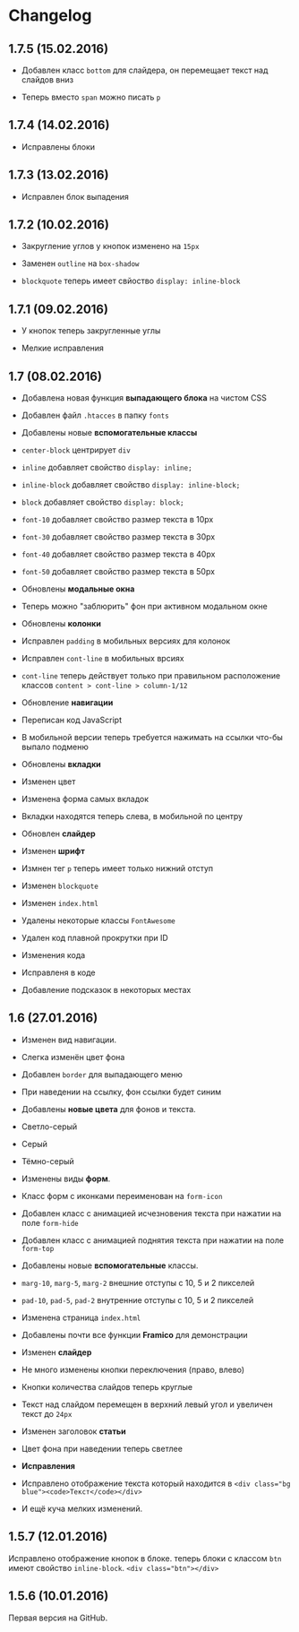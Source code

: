 # Changelog

## 1.7.5 (15.02.2016)

- Добавлен класс `bottom` для слайдера, он перемещает текст над слайдов вниз

- Теперь вместо `span` можно писать `p`

## 1.7.4 (14.02.2016)

- Исправлены блоки

## 1.7.3 (13.02.2016)

- Исправлен блок выпадения

## 1.7.2 (10.02.2016)

- Закругление углов у кнопок изменено на `15px`

- Заменен `outline` на `box-shadow`

- `blockquote` теперь имеет свйоство `display: inline-block`

## 1.7.1 (09.02.2016)

- У кнопок теперь закругленные углы

- Мелкие исправления

## 1.7 (08.02.2016)

- Добавлена новая функция **выпадающего блока** на чистом CSS

- Добавлен файл `.htacces` в папку `fonts`

- Добавлены новые **вспомогательные классы**
 - `center-block` центрирует `div`
 - `inline` добавляет свойство `display: inline;`
 - `inline-block` добавляет свойство `display: inline-block;`
 - `block` добавляет свойство `display: block;`

 - `font-10` добавляет свойство размер текста в 10px
 - `font-30` добавляет свойство размер текста в 30px
 - `font-40` добавляет свойство размер текста в 40px
 - `font-50` добавляет свойство размер текста в 50px

- Обновлены **модальные окна**
 - Теперь можно "заблюрить" фон при активном модальном окне

- Обновлены **колонки**
 - Исправлен `padding` в мобильных версиях для колонок
 - Исправлен `cont-line` в мобильных врсиях
 - `cont-line` теперь действует только при правильном расположение классов `content > cont-line > column-1/12`

- Обновление **навигации**
 - Переписан код JavaScript
 - В мобильной версии теперь требуется нажимать на ссылки что-бы выпало подменю

- Обновлены **вкладки**
 - Изменен цвет
 - Изменена форма самых вкладок
 - Вкладки находятся теперь слева, в мобильной по центру

- Обновлен **слайдер**

- Изменен **шрифт**

- Измнен тег `p` теперь имеет только нижний отступ

- Изменен `blockquote`

- Изменен `index.html`

- Удалены некоторые классы `FontAwesome`

- Удален код плавной прокрутки при ID

- Изменения кода
 - Исправленя в коде
 - Добавление подсказок в некоторых местах

## 1.6 (27.01.2016)

- Изменен вид навигации.
 - Слегка изменён цвет фона
 - Добавлен `border` для выпадающего меню
 - При наведении на ссылку, фон ссылки будет синим

- Добавлены **новые цвета** для фонов и текста.
 - Светло-серый
 - Серый
 - Тёмно-серый

- Изменены виды **форм**.
 - Класс форм с иконками переименован на `form-icon`
 - Добавлен класс с анимацией исчезновения текста при нажатии на поле `form-hide`
 - Добавлен класс с анимацией поднятия текста при нажатии на поле `form-top`

- Добавлены новые **вспомогательные** классы.
 - `marg-10`, `marg-5`, `marg-2` внешние отступы с 10, 5 и 2 пикселей
 - `pad-10`, `pad-5`, `pad-2` внутренние отступы с 10, 5 и 2 пикселей

- Изменена страница `index.html`
 - Добавлены почти все функции **Framico** для демонстрации

- Изменен **слайдер**
 - Не много изменены кнопки переключения (право, влево)
 - Кнопки количества слайдов теперь круглые
 - Текст над слайдом перемещен в верхний левый угол и увеличен текст до `24px`

- Изменен заголовок **статьи**
 - Цвет фона при наведении теперь светлее

- **Исправления**
 - Исправлено отображение текста который находится в ```<div class="bg blue"><code>Текст</code></div>```
 - И ещё куча мелких изменений.

## 1.5.7 (12.01.2016)

Исправлено отображение кнопок в блоке. теперь блоки с классом ```btn``` имеют свойство ```inline-block```.
```<div class="btn"></div>```

## 1.5.6 (10.01.2016)

Первая версия на GitHub.